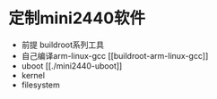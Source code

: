 # 定制mini2440软件


* 前提 buildroot系列工具
* 自己编译arm-linux-gcc [[buildroot-arm-linux-gcc]]
* uboot [[./mini2440-uboot]]
* kernel
* filesystem 
